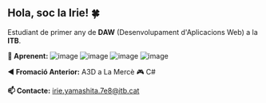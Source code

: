 ## Hola, soc la Irie! 🍀

Estudiant de primer any de **DAW** (Desenvolupament d'Aplicacions Web) a la **ITB**.

**🌱 Aprenent:** ![image](https://github.com/user-attachments/assets/33a5659a-3b26-435f-aaba-912bae7b4d58)
![image](https://github.com/user-attachments/assets/f8dde6c1-432c-4e12-a186-848f435e9068)
![image](https://github.com/user-attachments/assets/ccfc70d9-ea76-423d-9c04-236868a15d26)
![image](https://github.com/user-attachments/assets/f0d173b6-6d79-4651-bbb5-8efa2388a3e8)


**◀️ Fromació Anterior:** A3D a La Mercè 🎮 C#

**📫 Contacte:** irie.yamashita.7e8@itb.cat

